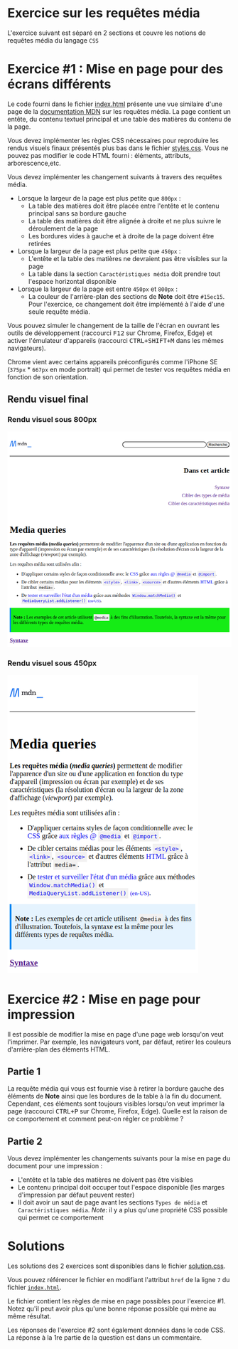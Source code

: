 # Exercice sur les requêtes média

L'exercice suivant est séparé en 2 sections et couvre les notions de requêtes média du langage `CSS`

# Exercice #1 : Mise en page pour des écrans différents

Le code fourni dans le fichier [index.html](./index.html) présente une vue similaire d'une page de la [documentation MDN](https://developer.mozilla.org/fr/) sur les requêtes média. La page contient un entête, du contenu textuel principal et une table des matières du contenu de la page.

Vous devez implémenter les règles CSS nécessaires pour reproduire les rendus visuels finaux présentés plus bas dans le fichier [styles.css](./styles.css). Vous ne pouvez pas modifier le code HTML fourni : éléments, attributs, arborescence,etc.

Vous devez implémenter les changement suivants à travers des requêtes média.
- Lorsque la largeur de la page est plus petite que `800px` :
    - La table des matières doit être placée entre l'entête et le contenu principal sans sa bordure gauche
    - La table des matières doit être alignée à droite et ne plus suivre le déroulement de la page
    - Les bordures vides à gauche et à droite de la page doivent être retirées
- Lorsque la largeur de la page est plus petite que `450px` :
    - L'entête et la table des matières ne devraient pas être visibles sur la page
    - La table dans la section `Caractéristiques média` doit prendre tout l'espace horizontal disponible
- Lorsque la largeur de la page est entre `450px` et `800px` :
    - La couleur de l'arrière-plan des sections de **Note** doit être `#15ec15`. Pour l'exercice, ce changement doit être implémenté à l'aide d'une seule requête média. 

Vous pouvez simuler le changement de la taille de l'écran en ouvrant les outils de développement (raccourci <kbd>F12</kbd> sur Chrome, Firefox, Edge) et activer l'émulateur d'appareils (raccourci <kbd>CTRL+SHIFT+M</kbd> dans les mêmes navigateurs).

Chrome vient avec certains appareils préconfigurés comme l'iPhone SE (`375px` * `667px` en mode portrait) qui permet de tester vos requêtes média en fonction de son orientation.



## Rendu visuel final

### Rendu visuel sous 800px
![Rendu visuel sous 800px](exercice_rendu_final_800px.png)

### Rendu visuel sous 450px
![Rendu visuel sous 450px](exercice_rendu_final_450px.png)


# Exercice #2 : Mise en page pour impression

Il est possible de modifier la mise en page d'une page web lorsqu'on veut l'imprimer. Par exemple, les navigateurs vont, par défaut, retirer les couleurs d'arrière-plan des éléments HTML.

## Partie 1

La requête média qui vous est fournie vise à retirer la bordure gauche des éléments de **Note** ainsi que les bordures de la table à la fin du document. Cependant, ces éléments sont toujours visibles lorsqu'on veut imprimer la page (raccourci <kbd>CTRL+P</kbd> sur Chrome, Firefox, Edge). Quelle est la raison de ce comportement et comment peut-on régler ce problème ?

## Partie 2

Vous devez implémenter les changements suivants pour la mise en page du document pour une impression :
- L'entête et la table des matières ne doivent pas être visibles
- Le contenu principal doit occuper tout l'espace disponible (les marges d'impression par défaut peuvent rester)
- Il doit avoir un saut de page avant les sections `Types de média` et `Caractéristiques média`. _Note_: il y a plus qu'une propriété CSS possible qui permet ce comportement 



# Solutions

Les solutions des 2 exercices sont disponibles dans le fichier [solution.css](./solution.css).

Vous pouvez référencer le fichier en modifiant l'attribut `href` de la ligne <code>7</code> du fichier [`index.html`](./index.html).

Le fichier contient les règles de mise en page possibles pour l'exercice #1. Notez qu'il peut avoir plus qu'une bonne réponse possible qui mène au même résultat.

Les réponses de l'exercice #2 sont également données dans le code CSS. La réponse à la 1re partie de la question est dans un commentaire.